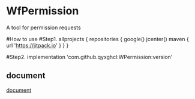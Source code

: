 # WfPermission
A tool for permission requests

#How to use
#Step1.
allprojects {
    repositories {
        google()
        jcenter()
        maven {
            url 'https://jitpack.io'
        }
    }
}

#Step2.
implementation 'com.github.qyxghcl:WPermission:version'

## document
[document](https://www.jianshu.com/p/080b3128e564)